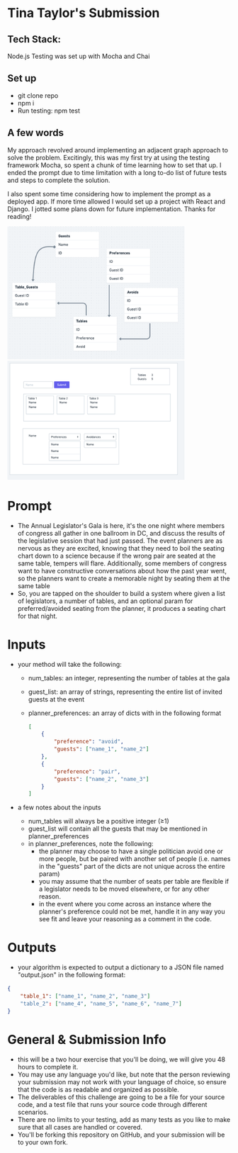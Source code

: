 # Tina Taylor's Submission

## Tech Stack:
Node.js
Testing was set up with Mocha and Chai
## Set up
- git clone repo
- npm i
- Run testing: npm test

## A few words

My approach revolved around implementing an adjacent graph approach to solve the problem. Excitingly, this was my first try at using the testing framework Mocha, so spent a chunk of time learning how to set that up. I ended the prompt due to time limitation with a long to-do list of future tests and steps to complete the solution.

I also spent some time considering how to implement the prompt as a deployed app. If more time allowed I would set up a project with React and Django. I jotted some plans down for future implementation. Thanks for reading!

 <img src="./assets/DB.png" width="400" />
 <img src="./assets/frontend.png" width="400" />

# Prompt
- The Annual Legislator's Gala is here, it's the one night where members of congress all gather in one ballroom in DC, and discuss the results of the legislative session that had just passed. The event planners are as nervous as they are excited, knowing that they need to boil the seating chart down to a science because if the wrong pair are seated at the same table, tempers will flare. Additionally, some members of congress want to have constructive conversations about how the past year went, so the planners want to create a memorable night by seating them at the same table
- So, you are tapped on the shoulder to build a system where given a list of legislators, a number of tables, and an optional param for preferred/avoided seating from the planner, it produces a seating chart for that night.

# Inputs

- your method will take the following:
    - num_tables: an integer, representing the number of tables at the gala
    - guest_list: an array of strings, representing the entire list of invited guests at the event
    - planner_preferences: an array of dicts with in the following format

        ```json
        [
        	{
        		"preference": "avoid",
        		"guests": ["name_1", "name_2"]
        	},
        	{
        		"preference": "pair",
        		"guests": ["name_2", "name_3"]
        	}
        ]
        ```

- a few notes about the inputs
    - num_tables will always be a positive integer (≥1)
    - guest_list will contain all the guests that may be mentioned in planner_preferences
    - in planner_preferences, note the following:
        - the planner may choose to have a single politician avoid one or more people, but be paired with another set of people (i.e. names in the "guests" part of the dicts are not unique across the entire param)
        - you may assume that the number of seats per table are flexible if a legislator needs to be moved elsewhere, or for any other reason.
        - in the event where you come across an instance where the planner's preference could not be met, handle it in any way you see fit and leave your reasoning as a comment in the code.

# Outputs

- your algorithm is expected to output a dictionary to a JSON file named "output.json" in the following format:

```json
{
	"table_1": ["name_1", "name_2", "name_3"]
	"table_2": ["name_4", "name_5", "name_6", "name_7"]
}
```

# General & Submission Info

- this will be a two hour exercise that you'll be doing, we will give you 48 hours to complete it.
- You may use any language you'd like, but note that the person reviewing your submission may not work with your language of choice, so ensure that the code is as readable and organized as possible.
- The deliverables of this challenge are going to be a file for your source code, and a test file that runs your source code through different scenarios.
- There are no limits to your testing, add as many tests as you like to make sure that all cases are handled or covered.
- You'll be forking this repository on GitHub, and your submission will be to your own fork.
